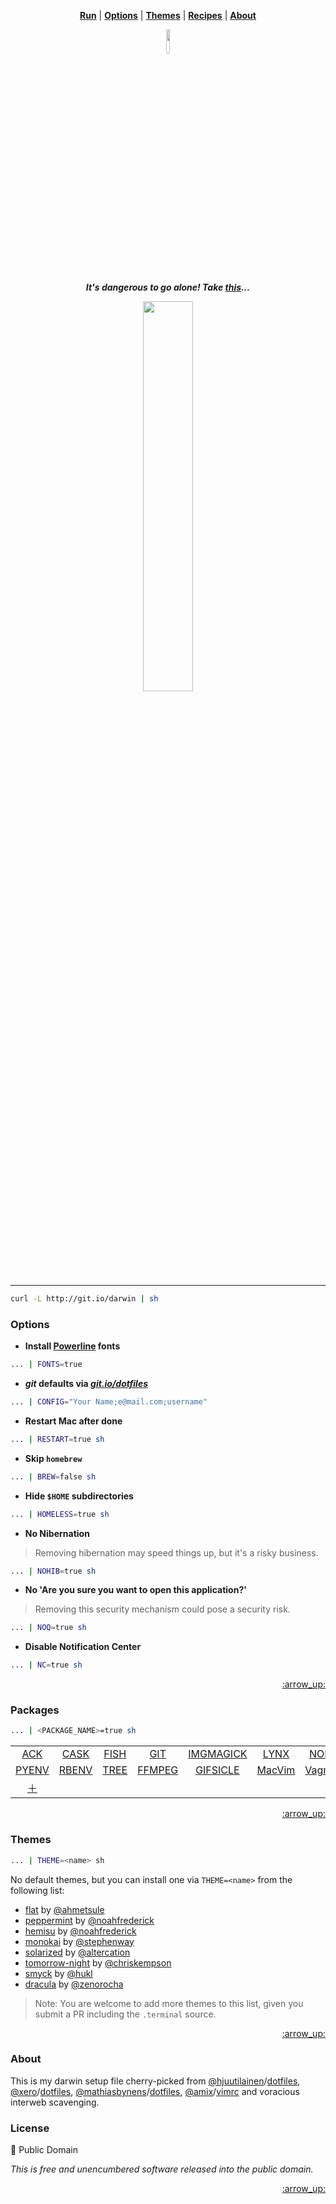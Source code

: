 <a name="darwin"></a>

<p align="center">
<b><a href="#run">Run</a></b>
|
<b><a href="#options">Options</a></b>
|
<b><a href="#themes">Themes</a></b>
|
<b><a href="https://github.com/bucaran/darwin/wiki/Copy-&-Paste-Recipes">Recipes</a></b>
|
<b><a href="#about">About</a></b>
</p>

<p align="center">
<a href="https://github.com/bucaran/darwin/blob/master/darwin">
<img width=10% height=10% src="https://cloud.githubusercontent.com/assets/8317250/6326580/6c238cd8-bb96-11e4-83a4-41e8d6fd2568.gif">
</a>
</p>

<p align="center">
<em><strong>It's dangerous to go alone! Take <a href="http://git.io/darwin">this</a>...</strong></em></p>

<p align="center">
<img width="40%" src="https://cloud.githubusercontent.com/assets/8317250/6407336/54f358de-be81-11e4-9000-7fcbbeb58011.gif">
</p>

<hr>

<a name="run"></a>

```sh
curl -L http://git.io/darwin | sh
```

### Options

* __Install [Powerline](https://github.com/powerline/fonts) fonts__

```sh
... | FONTS=true
```

* ___git_ defaults via [_git.io/dotfiles_](https://git.io/dotfiles)__

```sh
... | CONFIG="Your Name;e@mail.com;username"
```

* __Restart Mac after done__

```sh
... | RESTART=true sh
```

* __Skip `homebrew`__

```sh
... | BREW=false sh
```

* __Hide `$HOME` subdirectories__

```sh
... | HOMELESS=true sh
```

* __No Nibernation__

> Removing hibernation may speed things up, but it's a risky business.

```sh
... | NOHIB=true sh
```

* __No 'Are you sure you want to open this application?'__

> Removing this security mechanism could pose a security risk.

```sh
... | NOQ=true sh
```

* __Disable Notification Center__

```sh
... | NC=true sh
```

<p align="right"><a href="#darwin">:arrow_up:</a></p>

### Packages

```sh
... | <PACKAGE_NAME>=true sh
```

<table>
    <tr>
      <td align="center"><a href="https://beyondgrep.com">ACK</a>
      </td>
      <td align="center"><a href="https://caskroom.io">CASK</a>
      </td>
      <td align="center"><a href="https://fishshell.com">FISH</a>
      </td>
      <td align="center"><a href="https://git-scm.com">GIT</a>
      </td>
      <td align="center"><a href="https://www.imagemagick.org">IMGMAGICK</a>
      </td>
      <td align="center"><a href="https://lynx.isc.org/lynx2.8.7/index.html">LYNX</a>
      </td>
      <td align="center"><a href="https://nodejs.org">NODE</a>
      </td>
      <td align="center"><a href="https://github.com/bpinto/oh-my-fish">OMF</a>
      </td>
      </tr>
      <tr>
      <td align="center"><a href="https://github.com/yyuu/pyenv">PYENV</a>
      </td>
      <td align="center"><a href="https://github.com/sstephenson/rbenv">RBENV</a>
      </td>
      <td align="center"><a href="https://mama.indstate.edu/users/ice/tree/">TREE</a>
      </td>
      <td align="center"><a href="https://www.ffmpeg.org">FFMPEG</a>
      </td>
      <td align="center"><a href="http://www.lcdf.org/gifsicle/">GIFSICLE</a>
      </td>
      <td align="center"><a href="https://github.com/b4winckler/macvim">MacVim</a>
      </td>
      <td align="center"><a href="https://www.vagrantup.com">Vagrant</a>
      </td>
      <td align="center"><a href="http://www.videolan.org/vlc/index.html">VLC</a>
      </td>
      <tr>
      <td align="center"><a href="https://github.com/bucaran/darwin/fork">＋</a>
      </td>
      </tr>
    </tr>
</table>

<p align="right"><a href="#darwin">:arrow_up:</a></p>

### Themes

```sh
... | THEME=<name> sh
```

No default themes, but you can install one via `THEME=<name>` from the following list:

+ [flat](https://github.com/ahmetsulek/flat-terminal) by [@ahmetsule](https://github.com/ahmetsulek)
+ [peppermint](?) by [@noahfrederick](https://github.com/noahfrederick)
+ [hemisu](https://github.com/noahfrederick/Hemisu-Terminal-app) by [@noahfrederick](https://github.com/noahfrederick)
+ [monokai](https://github.com/stephenway/monokai.terminal) by [@stephenway](https://github.com/stephenway)
+ [solarized](https://github.com/altercation/solarized) by [@altercation](https://github.com/altercation)
+ [tomorrow-night](https://github.com/chriskempson/tomorrow-theme) by [@chriskempson](https://github.com/chriskempson)
+ [smyck](https://github.com/hukl/Smyck-Color-Scheme) by [@hukl](https://github.com/hukl)
+ [dracula](https://github.com/zenorocha/dracula-theme) by [@zenorocha](https://github.com/zenorocha)

> Note: You are welcome to add more themes to this list, given you submit a PR including the `.terminal` source.

<p align="right"><a href="#darwin">:arrow_up:</a></p>

### About

This is my darwin setup file cherry-picked from [@hjuutilainen](https://github.com/hjuutilainen)/[dotfiles](https://github.com/hjuutilainen/dotfiles/blob/master/bin/osx-user-defaults.sh), [@xero](https://github.com/xero)/[dotfiles](https://github.com/xero/dotfiles), [@mathiasbynens](https://github.com/mathiasbynens)/[dotfiles](https://github.com/mathiasbynens/dotfiles/blob/master/.osx), [@amix](https://github.com/amix)/[vimrc](https://github.com/amix/vimrc) and voracious interweb scavenging.

### License

:metal: Public Domain

_This is free and unencumbered software released into the public domain._

<p align="right"><a href="#darwin">:arrow_up:</a></p>
